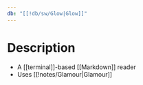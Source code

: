 ```yaml
---
db: "[[!db/sw/Glow|Glow]]"
---
```

# Description
- A [[terminal]]-based [[Markdown]] reader
- Uses [[!notes/Glamour|Glamour]]